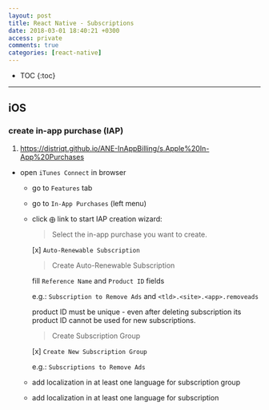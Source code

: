 ```yaml
---
layout: post
title: React Native - Subscriptions
date: 2018-03-01 18:40:21 +0300
access: private
comments: true
categories: [react-native]
---
```


<!-- more -->

* TOC
{:toc}
<hr>

iOS
---

### create in-app purchase (IAP)

1. <https://distriqt.github.io/ANE-InAppBilling/s.Apple%20In-App%20Purchases>

- open `iTunes Connect` in browser
  - go to `Features` tab
  - go to `In-App Purchases` (left menu)
  - click `⨁` link to start IAP creation wizard:

    > Select the in-app purchase you want to create.

    [x] `Auto-Renewable Subscription`

    > Create Auto-Renewable Subscription

    fill `Reference Name` and `Product ID` fields

    e.g.: `Subscription to Remove Ads` and `<tld>.<site>.<app>.removeads`

    product ID must be unique - even after deleting subscription
    its product ID cannot be used for new subscriptions.

    > Create Subscription Group

    [x] `Create New Subscription Group`

    e.g.: `Subscriptions to Remove Ads`

  - add localization in at least one language for subscription group
  - add localization in at least one language for subscription
